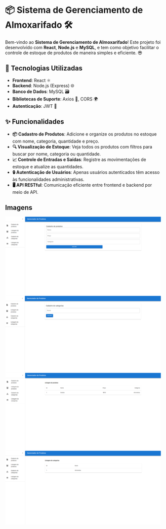 # 📦 Sistema de Gerenciamento de Almoxarifado 🛠️

Bem-vindo ao **Sistema de Gerenciamento de Almoxarifado**! Este projeto foi desenvolvido com **React**, **Node.js** e **MySQL**, e tem como objetivo facilitar o controle de estoque de produtos de maneira simples e eficiente. 😎

## 🚀 Tecnologias Utilizadas

- **Frontend**: React ⚛️
- **Backend**: Node.js (Express) 🌐
- **Banco de Dados**: MySQL 🗃️
- **Bibliotecas de Suporte**: Axios 📡, CORS 🌍
- **Autenticação**: JWT 🔑

## ✨ Funcionalidades

- **📦 Cadastro de Produtos**: Adicione e organize os produtos no estoque com nome, categoria, quantidade e preço.
- **🔍 Visualização de Estoque**: Veja todos os produtos com filtros para buscar por nome, categoria ou quantidade.
- **📈 Controle de Entradas e Saídas**: Registre as movimentações de estoque e atualize as quantidades.
- **🔒 Autenticação de Usuários**: Apenas usuários autenticados têm acesso às funcionalidades administrativas.
- **🖥️ API RESTful**: Comunicação eficiente entre frontend e backend por meio de API.

## Imagens

![Tela](imagens/cadastrodeproduto.png)
![Tela](imagens/cadastrodecategoria.png)
![Tela](imagens/listaprod.png)
![Tela](imagens/listcateg.png)
